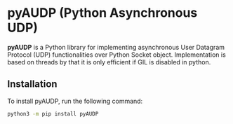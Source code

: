 # pyAUDP (Python Asynchronous UDP)

**pyAUDP** is a Python library for implementing asynchronous User Datagram Protocol (UDP)
functionalities over Python Socket object. Implementation is based on threads by that it
is only efficient if GIL is disabled in python.

## Installation

To install pyAUDP, run the following command:

```bash
python3 -m pip install pyAUDP
```
